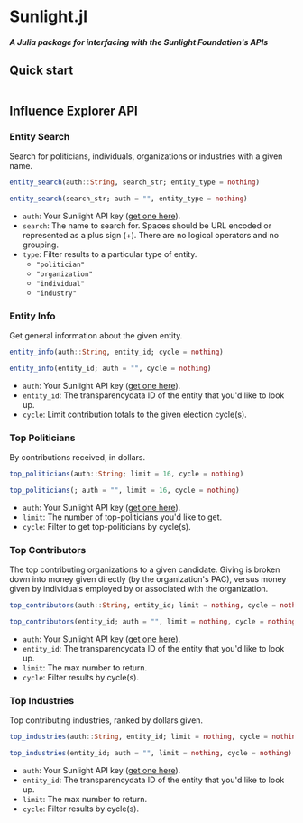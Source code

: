 # Sunlight.jl

##### A Julia package for interfacing with the Sunlight Foundation's APIs

## Quick start

```julia

```


## Influence Explorer API

### Entity Search
Search for politicians, individuals, organizations or industries with a given name.

```julia
entity_search(auth::String, search_str; entity_type = nothing)

entity_search(search_str; auth = "", entity_type = nothing)
```
- `auth`: Your Sunlight API key ([get one here](http://sunlightfoundation.com/api/)).
- `search`: The name to search for. Spaces should be URL encoded or represented as a plus sign (+). There are no logical operators and no grouping.
- `type`:   Filter results to a particular type of entity.
    * `"politician"`
    * `"organization"`
    * `"individual"`
    * `"industry"`


### Entity Info
Get general information about the given entity.

```julia
entity_info(auth::String, entity_id; cycle = nothing)

entity_info(entity_id; auth = "", cycle = nothing)
```
- `auth`: Your Sunlight API key ([get one here](http://sunlightfoundation.com/api/)).
- `entity_id`: The transparencydata ID of the entity that you'd like to look up.
- `cycle`: Limit contribution totals to the given election cycle(s).


### Top Politicians
By contributions received, in dollars.

```julia
top_politicians(auth::String; limit = 16, cycle = nothing)

top_politicians(; auth = "", limit = 16, cycle = nothing)
```
- `auth`: Your Sunlight API key ([get one here](http://sunlightfoundation.com/api/)).
- `limit`: The number of top-politicians you'd like to get.
- `cycle`: Filter to get top-politicians by cycle(s).


### Top Contributors
The top contributing organizations to a given candidate. Giving is broken down into money given directly (by the organization's PAC), versus money given by individuals employed by or associated with the organization.

```julia
top_contributors(auth::String, entity_id; limit = nothing, cycle = nothing)

top_contributors(entity_id; auth = "", limit = nothing, cycle = nothing)
```
- `auth`: Your Sunlight API key ([get one here](http://sunlightfoundation.com/api/)).
- `entity_id`: The transparencydata ID of the entity that you'd like to look up.
- `limit`: The max number to return.
- `cycle`: Filter results by cycle(s).


### Top Industries
Top contributing industries, ranked by dollars given.

```julia
top_industries(auth::String, entity_id; limit = nothing, cycle = nothing, options...)

top_industries(entity_id; auth = "", limit = nothing, cycle = nothing)
```
- `auth`: Your Sunlight API key ([get one here](http://sunlightfoundation.com/api/)).
- `entity_id`: The transparencydata ID of the entity that you'd like to look up.
- `limit`: The max number to return.
- `cycle`: Filter results by cycle(s).







